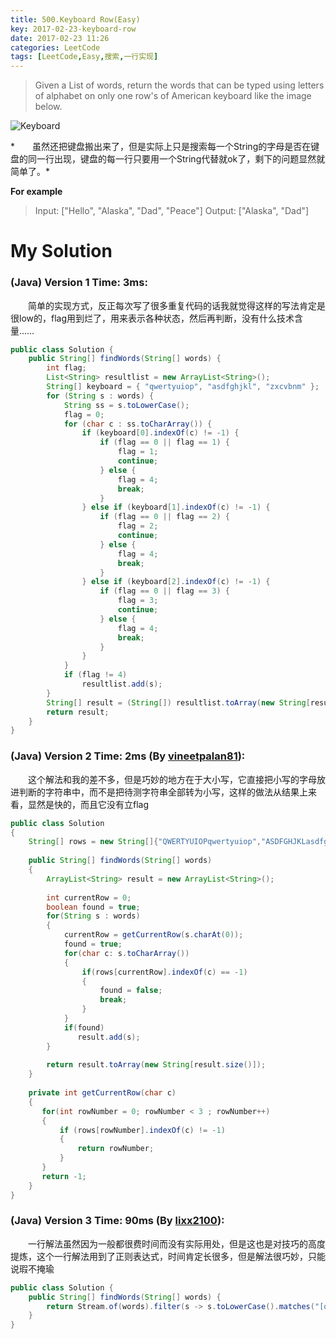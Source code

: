 ```yaml
---
title: 500.Keyboard Row(Easy)
key: 2017-02-23-keyboard-row
date: 2017-02-23 11:26
categories: LeetCode
tags: [LeetCode,Easy,搜索,一行实现]
---
```




>Given a List of words, return the words that can be typed using letters of alphabet on only one row's of American keyboard like the image below.

![Keyboard](http://olwt21mf4.bkt.clouddn.com/17-2-26/32288848-file_1488083862684_1335f.png)

*　　虽然还把键盘搬出来了，但是实际上只是搜索每一个String的字母是否在键盘的同一行出现，键盘的每一行只要用一个String代替就ok了，剩下的问题显然就简单了。*

**For example**

>Input: ["Hello", "Alaska", "Dad", "Peace"]
Output: ["Alaska", "Dad"]

# My Solution
### (Java) Version 1  Time: 3ms:
　　简单的实现方式，反正每次写了很多重复代码的话我就觉得这样的写法肯定是很low的，flag用到烂了，用来表示各种状态，然后再判断，没有什么技术含量……
```java
public class Solution {
    public String[] findWords(String[] words) {
        int flag;
        List<String> resultlist = new ArrayList<String>();
        String[] keyboard = { "qwertyuiop", "asdfghjkl", "zxcvbnm" };
        for (String s : words) {
            String ss = s.toLowerCase();
            flag = 0;
            for (char c : ss.toCharArray()) {
                if (keyboard[0].indexOf(c) != -1) {
                    if (flag == 0 || flag == 1) {
                        flag = 1;
                        continue;
                    } else {
                        flag = 4;
                        break;
                    }
                } else if (keyboard[1].indexOf(c) != -1) {
                    if (flag == 0 || flag == 2) {
                        flag = 2;
                        continue;
                    } else {
                        flag = 4;
                        break;
                    }
                } else if (keyboard[2].indexOf(c) != -1) {
                    if (flag == 0 || flag == 3) {
                        flag = 3;
                        continue;
                    } else {
                        flag = 4;
                        break;
                    }
                }
            }
            if (flag != 4)
                resultlist.add(s);
        }
        String[] result = (String[]) resultlist.toArray(new String[resultlist.size()]);
        return result;
    }
}
```
### (Java) Version 2  Time: 2ms (By [vineetpalan81](https://discuss.leetcode.com/user/vineetpalan81)):
　　这个解法和我的差不多，但是巧妙的地方在于大小写，它直接把小写的字母放进判断的字符串中，而不是把待测字符串全部转为小写，这样的做法从结果上来看，显然是快的，而且它没有立flag
```java
public class Solution 
{
    String[] rows = new String[]{"QWERTYUIOPqwertyuiop","ASDFGHJKLasdfghjkl","ZXCVBNMzxcvbnm"};
        
    public String[] findWords(String[] words) 
    {
        ArrayList<String> result = new ArrayList<String>();
    
        int currentRow = 0;
        boolean found = true;
        for(String s : words)
        {
            currentRow = getCurrentRow(s.charAt(0));
            found = true;
            for(char c: s.toCharArray())
            {
                if(rows[currentRow].indexOf(c) == -1)
                {
                    found = false;
                    break;
                }
            }
            if(found)
               result.add(s);
        }
        
        return result.toArray(new String[result.size()]);
    }
    
    private int getCurrentRow(char c)
    {
       for(int rowNumber = 0; rowNumber < 3 ; rowNumber++)
       {
           if (rows[rowNumber].indexOf(c) != -1)
           {
               return rowNumber;
           }
       }
       return -1;
    }
}
```
### (Java) Version 3  Time: 90ms (By [lixx2100](https://discuss.leetcode.com/user/lixx2100)):
　　一行解法虽然因为一般都很费时间而没有实际用处，但是这也是对技巧的高度提炼，这个一行解法用到了正则表达式，时间肯定长很多，但是解法很巧妙，只能说瑕不掩瑜
```java
public class Solution {
    public String[] findWords(String[] words) {
        return Stream.of(words).filter(s -> s.toLowerCase().matches("[qwertyuiop]*|[asdfghjkl]*|[zxcvbnm]*")).toArray(String[]::new);
    }
}
```
